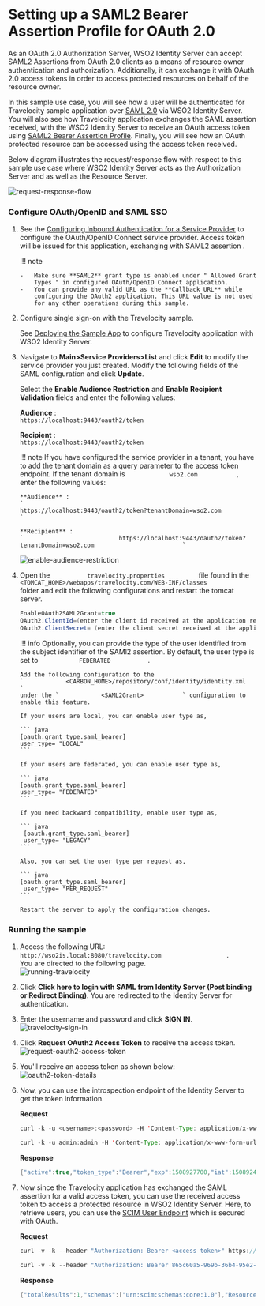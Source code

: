 # Setting up a SAML2 Bearer Assertion Profile for OAuth 2.0

As an OAuth 2.0 Authorization Server, WSO2 Identity Server can accept
SAML2 Assertions from OAuth 2.0 clients as a means of resource owner
authentication and authorization. Additionally, it can exchange it with
OAuth 2.0 access tokens in order to access protected resources on behalf
of the resource owner.

In this sample use case, you will see how a user will be authenticated
for Travelocity sample application over [SAML 2.0](../../learn/saml-2.0-web-sso)
via WSO2 Identity Server. You will also see how Travelocity application
exchanges the SAML assertion received, with the WSO2 Identity Server to
receive an OAuth access token using [SAML2 Bearer Assertion
Profile](../../learn/saml2-bearer-assertion-profile-for-oauth-2.0). Finally, you
will see how an OAuth protected resource can be accessed using the
access token received.

  
Below diagram illustrates the request/response flow with respect to this
sample use case where WSO2 Identity Server acts as the Authorization
Server and as well as the Resource Server.

![request-response-flow](../assets/img/using-wso2-identity-server/request-response-flow.png) 

### Configure OAuth/OpenID and SAML SSO

1.  See the [Configuring Inbound Authentication for a Service
    Provider](../../learn/configuring-inbound-authentication-for-a-service-provider)
    to configure the OAuth/OpenID Connect service provider. Access token
    will be issued for this application, exchanging with SAML2
    assertion .

    !!! note
    
        -   Make sure **SAML2** grant type is enabled under " Allowed Grant
            Types " in configured OAuth/OpenID Connect application.
        -   You can provide any valid URL as the **Callback URL** while
            configuring the OAuth2 application. This URL value is not used
            for any other operations during this sample.
    

2.  Configure single sign-on with the Travelocity sample.

    See [Deploying the Sample App](../../develop/deploying-the-sample-app) to
    configure Travelocity application with WSO2 Identity Server.

3.  Navigate to **Main\>Service Providers\>List** and click **Edit** to
    modify the service provider you just created. Modify the following
    fields of the SAML configuration and click **Update**.

    Select the **Enable Audience Restriction** and **Enable Recipient
    Validation** fields and enter the following values:

    **Audience** :
    `                           https://localhost:9443/oauth2/token                         `

    **Recipient** :
    `                           https://localhost:9443/oauth2/token                         `

    !!! note
        If you have configured the service provider in a tenant, you have to
        add the tenant domain as a query parameter to the access token
        endpoint. If the tenant domain is
        `             wso2.com            `, enter the following values:

        **Audience** :
        `                                          https://localhost:9443/oauth2/token?tenantDomain=wso2.com                                       `

        **Recipient** :
        `                           https://localhost:9443/oauth2/token?tenantDomain=wso2.com                         `

    ![enable-audience-restriction](../assets/img/using-wso2-identity-server/enable-audience-restriction.png) 

4.  Open the `           travelocity.properties          ` file found in
    the
    `           <TOMCAT_HOME>/webapps/travelocity.com/WEB-INF/classes          `
    folder and edit the following configurations and restart the tomcat
    server.

    ``` java
    EnableOAuth2SAML2Grant=true
    OAuth2.ClientId=(enter the client id received at the application registration)
    OAuth2.ClientSecret= (enter the client secret received at the application registration)
    ```

    !!! info 
        Optionally, you can provide the type of the user identified from the
        subject identifier of the SAMl2 assertion. By default, the user type
        is set to `            FEDERATED           ` .

        Add the following configuration to the
        `            <CARBON_HOME>/repository/conf/identity/identity.xml           `
        under the `            <SAML2Grant>           ` configuration to
        enable this feature.

        If your users are local, you can enable user type as,

        ``` java
        [oauth.grant_type.saml_bearer]
        user_type= "LOCAL"
        ```

        If your users are federated, you can enable user type as,

        ``` java
        [oauth.grant_type.saml_bearer]
        user_type= "FEDERATED"
        ```

        If you need backward compatibility, enable user type as,

        ``` java
         [oauth.grant_type.saml_bearer]
         user_type= "LEGACY"
        ```

        Also, you can set the user type per request as,

        ``` java
        [oauth.grant_type.saml_bearer]
         user_type= "PER_REQUEST"  
        ```

        Restart the server to apply the configuration changes.

### Running the sample

1.  Access the following URL:
    `                     http://wso2is.local:8080/travelocity.com                   `
    .  
    You are directed to the following page.  
    ![running-travelocity](../assets/img/using-wso2-identity-server/running-travelocity.png) 
2.  Click **Click here to login with SAML from Identity Server (Post
    binding or Redirect Binding)**. You are redirected to the Identity
    Server for authentication.
3.  Enter the username and password and click **SIGN IN**.  
    ![travelocity-sign-in](../assets/img/using-wso2-identity-server/travelocity-sign-in.png) 
4.  Click **Request OAuth2 Access Token** to receive the access token.  
    ![request-oauth2-access-token](../assets/img/using-wso2-identity-server/request-oauth2-access-token.png)   
5.  You'll receive an access token as shown below:  
    ![oauth2-token-details](../assets/img/using-wso2-identity-server/oauth2-token-details.png) 
6.  Now, you can use the introspection endpoint of the Identity Server
    to get the token information.

    **Request**

    ``` java tab="Request Format"
    curl -k -u <username>:<password> -H 'Content-Type: application/x-www-form-urlencoded' -X POST --data 'token=<access token>' https://<IS_HOST>:<IS_PORT>/oauth2/introspect
    ```

    ``` java tab="Sample Request"
    curl -k -u admin:admin -H 'Content-Type: application/x-www-form-urlencoded' -X POST --data 'token=f3116b04-924f-3f1a-b323-4f0988b94f9f' https://localhost:9443/oauth2/introspect
    ```

    **Response**

    ``` java
    {"active":true,"token_type":"Bearer","exp":1508927700,"iat":1508924100,"client_id":"EiqKsYfVH6dffF0b6LmrFBJW95Aa","username":"admin@carbon.super"}
    ```

6.  Now since the Travelocity application has exchanged the SAML
    assertion for a valid access token, you can use the received access
    token to access a protected resource in WSO2 Identity Server. Here,
    to retrieve users, you can use the [SCIM User
    Endpoint](../../develop/scim-1.1-apis) which is secured with OAuth.

    **Request**

    ``` java tab="Request Format"
    curl -v -k --header "Authorization: Bearer <access token>" https://<IS_HOST>:<IS_PORT>/wso2/scim/Users
    ```

    ``` java tab="Sample Request"
    curl -v -k --header "Authorization: Bearer 865c60a5-969b-36b4-95e2-721a1fb5c867" https://localhost:9443/wso2/scim/Users
    ```
    
    **Response**

    ``` java
    {"totalResults":1,"schemas":["urn:scim:schemas:core:1.0"],"Resources":[{"meta":{"created":"2017-11-15T11:23:25","location":"https://localhost:9443/wso2/scim/Users/admin","lastModified":"2017-11-15T11:23:25"},"id":"0fb2af3f-03f2-4d6b-8340-957012df23f4","userName":"admin"}]}
    ```